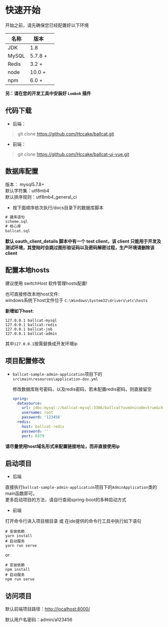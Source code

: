 # 快速开始

开始之前，请先确保您已经配置好以下环境

| 名称  | 版本    |      |
| ----- | ------- | ---- |
| JDK   | 1.8     |      |
| MySQL | 5.7.8 + |      |
| Redis | 3.2 +   |      |
| node  | 10.0 +  |      |
| npm   | 6.0 +   |      |

**另：请在您的开发工具中安装好 `Lombok` 插件** 

## 代码下载

- 后端：

> git clone https://github.com/Hccake/ballcat.git


- 前端：

> git clone https://github.com/Hccake/ballcat-ui-vue.git


## 数据库配置

版本： mysql5.7.8+  
默认字符集：utf8mb4  
默认排序规则：utf8mb4_general_ci  

- 按下面顺序依次执行/docs目录下的数据库脚本

```sql
# 建库语句
scheme.sql   
# 核心库
ballcat.sql  
```

**默认 oauth_client_details 脚本中有一个 test client，该 client 只能用于开发及测试环境，其登陆时会跳过图形验证码以及密码解密过程，生产环境请删除该client**

## 配置本地hosts

建议使用 switchHost 软件管理hosts配置!  

也可直接修改本地host文件:  
windows系统下host文件位于
`C:\Windows\System32\drivers\etc\hosts`


**新增如下host:**

```
127.0.0.1 ballcat-mysql
127.0.0.1 ballcat-redis
127.0.0.1 ballcat-job
127.0.0.1 ballcat-admin
```

其中`127.0.0.1`按需替换成开发环境ip

## 项目配置修改

- `ballcat-sample-admin-application`项目下的`src\main\resources\application-dev.yml`

  修改数据库账号密码，以及redis密码，若未配置redis密码，则直接留空

  ```yaml
  spring:
    datasource:
      url: jdbc:mysql://ballcat-mysql:3306/ballcat?useUnicode=true&characterEncoding=UTF-8&serverTimezone=Asia/Shanghai
      username: root
      password: '123456'
    redis:
      host: ballcat-redis
      password: ''
      port: 6379
  ```

**请尽量使用host域名形式来配置链接地址，而非直接使用ip**

## 启动项目

- 后端

直接执行`ballcat-sample-admin-application`项目下的`AdminApplication`类的main函数即可。  
更多启动项目的方法，请自行查阅spring-boot的多种启动方式

- 前端

打开命令行进入项目根目录
或 在ide提供的命令行工具中执行如下语句

```
# 安装依赖
yarn install
# 启动服务
yarn run serve
```

or

```
# 安装依赖
npm install
# 启动服务
npm run serve
```

## 访问项目

默认前端项目路径：[http://localhost:8000/](http://localhost:8000/)

默认用户名密码：admin/a123456